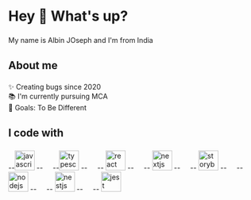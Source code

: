 <h1 align="left">Hey 👋 What's up?</h1>

###

<p align="left">My name is Albin JOseph and I'm from India</p>

###

<h2 align="left">About me</h2>

###

<p align="left">✨ Creating bugs since 2020<br>📚 I'm currently pursuing MCA<br>🎯 Goals: To Be Different

###

<h2 align="left">I code with</h2>

###

<div align="left">
  --<img src="https://cdn.jsdelivr.net/gh/devicons/devicon/icons/javascript/javascript-original.svg" height="40" alt="javascript logo"  />
 -- <img width="12" />
  --<img src="https://cdn.jsdelivr.net/gh/devicons/devicon/icons/typescript/typescript-original.svg" height="40" alt="typescript logo"  />
 -- <img width="12" />
--  <img src="https://cdn.jsdelivr.net/gh/devicons/devicon/icons/react/react-original.svg" height="40" alt="react logo"  />
 -- <img width="12" />
--  <img src="https://cdn.jsdelivr.net/gh/devicons/devicon/icons/nextjs/nextjs-original.svg" height="40" alt="nextjs logo"  />
 -- <img width="12" />
--  <img src="https://cdn.jsdelivr.net/gh/devicons/devicon/icons/storybook/storybook-original.svg" height="40" alt="storybook logo"  />
--  <img width="12" />
 -- <img src="https://cdn.jsdelivr.net/gh/devicons/devicon/icons/nodejs/nodejs-original.svg" height="40" alt="nodejs logo"  />
 -- <img width="12" />
--  <img src="https://cdn.jsdelivr.net/gh/devicons/devicon/icons/nestjs/nestjs-plain.svg" height="40" alt="nestjs logo"  />
--  <img width="12" />
 -- <img src="https://cdn.jsdelivr.net/gh/devicons/devicon/icons/jest/jest-plain.svg" height="40" alt="jest logo"  />
</div>

###
